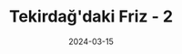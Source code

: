 ---
layout: project
title: Tekirdağ'daki Friz - 2
title_en: Frieze in Tekirdağ - 2
category: Fotogrametri
date: 2024-03-15
embed_url: https://sketchfab.com/models/1c3c4a57c4604ecc890e7c437b5a9f84/embed
description: Tekirdağ Arkeoloji ve Etnografya Müzesi
description_en: Tekirdağ Archaeology and Ethnography Museum
has_full_page: false
--- 